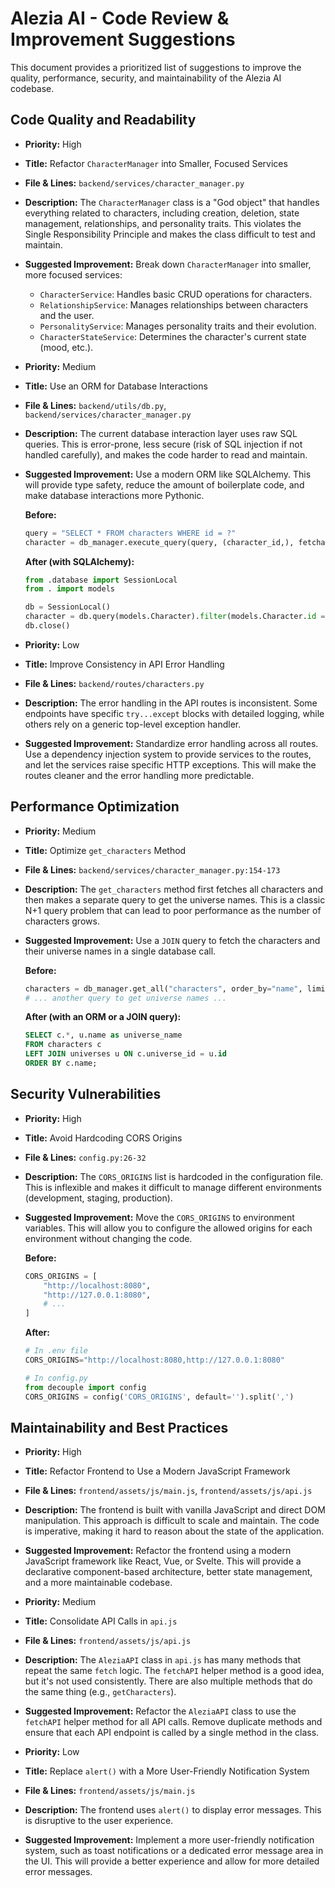 # Alezia AI - Code Review & Improvement Suggestions

This document provides a prioritized list of suggestions to improve the quality, performance, security, and maintainability of the Alezia AI codebase.

## Code Quality and Readability

*   **Priority:** High
*   **Title:** Refactor `CharacterManager` into Smaller, Focused Services
*   **File & Lines:** `backend/services/character_manager.py`
*   **Description:** The `CharacterManager` class is a "God object" that handles everything related to characters, including creation, deletion, state management, relationships, and personality traits. This violates the Single Responsibility Principle and makes the class difficult to test and maintain.
*   **Suggested Improvement:** Break down `CharacterManager` into smaller, more focused services:
    *   `CharacterService`: Handles basic CRUD operations for characters.
    *   `RelationshipService`: Manages relationships between characters and the user.
    *   `PersonalityService`: Manages personality traits and their evolution.
    *   `CharacterStateService`: Determines the character's current state (mood, etc.).

*   **Priority:** Medium
*   **Title:** Use an ORM for Database Interactions
*   **File & Lines:** `backend/utils/db.py`, `backend/services/character_manager.py`
*   **Description:** The current database interaction layer uses raw SQL queries. This is error-prone, less secure (risk of SQL injection if not handled carefully), and makes the code harder to read and maintain.
*   **Suggested Improvement:** Use a modern ORM like SQLAlchemy. This will provide type safety, reduce the amount of boilerplate code, and make database interactions more Pythonic.

    **Before:**
    ```python
    query = "SELECT * FROM characters WHERE id = ?"
    character = db_manager.execute_query(query, (character_id,), fetchall=False)
    ```

    **After (with SQLAlchemy):**
    ```python
    from .database import SessionLocal
    from . import models

    db = SessionLocal()
    character = db.query(models.Character).filter(models.Character.id == character_id).first()
    db.close()
    ```

*   **Priority:** Low
*   **Title:** Improve Consistency in API Error Handling
*   **File & Lines:** `backend/routes/characters.py`
*   **Description:** The error handling in the API routes is inconsistent. Some endpoints have specific `try...except` blocks with detailed logging, while others rely on a generic top-level exception handler.
*   **Suggested Improvement:** Standardize error handling across all routes. Use a dependency injection system to provide services to the routes, and let the services raise specific HTTP exceptions. This will make the routes cleaner and the error handling more predictable.

## Performance Optimization

*   **Priority:** Medium
*   **Title:** Optimize `get_characters` Method
*   **File & Lines:** `backend/services/character_manager.py:154-173`
*   **Description:** The `get_characters` method first fetches all characters and then makes a separate query to get the universe names. This is a classic N+1 query problem that can lead to poor performance as the number of characters grows.
*   **Suggested Improvement:** Use a `JOIN` query to fetch the characters and their universe names in a single database call.

    **Before:**
    ```python
    characters = db_manager.get_all("characters", order_by="name", limit=limit)
    # ... another query to get universe names ...
    ```

    **After (with an ORM or a JOIN query):**
    ```sql
    SELECT c.*, u.name as universe_name
    FROM characters c
    LEFT JOIN universes u ON c.universe_id = u.id
    ORDER BY c.name;
    ```

## Security Vulnerabilities

*   **Priority:** High
*   **Title:** Avoid Hardcoding CORS Origins
*   **File & Lines:** `config.py:26-32`
*   **Description:** The `CORS_ORIGINS` list is hardcoded in the configuration file. This is inflexible and makes it difficult to manage different environments (development, staging, production).
*   **Suggested Improvement:** Move the `CORS_ORIGINS` to environment variables. This will allow you to configure the allowed origins for each environment without changing the code.

    **Before:**
    ```python
    CORS_ORIGINS = [
        "http://localhost:8080",
        "http://127.0.0.1:8080",
        # ...
    ]
    ```

    **After:**
    ```python
    # In .env file
    CORS_ORIGINS="http://localhost:8080,http://127.0.0.1:8080"

    # In config.py
    from decouple import config
    CORS_ORIGINS = config('CORS_ORIGINS', default='').split(',')
    ```

## Maintainability and Best Practices

*   **Priority:** High
*   **Title:** Refactor Frontend to Use a Modern JavaScript Framework
*   **File & Lines:** `frontend/assets/js/main.js`, `frontend/assets/js/api.js`
*   **Description:** The frontend is built with vanilla JavaScript and direct DOM manipulation. This approach is difficult to scale and maintain. The code is imperative, making it hard to reason about the state of the application.
*   **Suggested Improvement:** Refactor the frontend using a modern JavaScript framework like React, Vue, or Svelte. This will provide a declarative component-based architecture, better state management, and a more maintainable codebase.

*   **Priority:** Medium
*   **Title:** Consolidate API Calls in `api.js`
*   **File & Lines:** `frontend/assets/js/api.js`
*   **Description:** The `AleziaAPI` class in `api.js` has many methods that repeat the same `fetch` logic. The `fetchAPI` helper method is a good idea, but it's not used consistently. There are also multiple methods that do the same thing (e.g., `getCharacters`).
*   **Suggested Improvement:** Refactor the `AleziaAPI` class to use the `fetchAPI` helper method for all API calls. Remove duplicate methods and ensure that each API endpoint is called by a single method in the class.

*   **Priority:** Low
*   **Title:** Replace `alert()` with a More User-Friendly Notification System
*   **File & Lines:** `frontend/assets/js/main.js`
*   **Description:** The frontend uses `alert()` to display error messages. This is disruptive to the user experience.
*   **Suggested Improvement:** Implement a more user-friendly notification system, such as toast notifications or a dedicated error message area in the UI. This will provide a better experience and allow for more detailed error messages.
